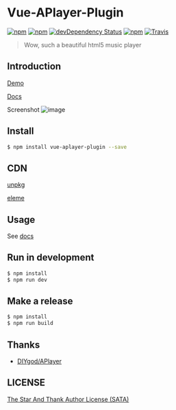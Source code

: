 # Vue-APlayer-Plugin

[![npm](https://img.shields.io/npm/v/vue-aplayer-plugin.svg)](https://www.npmjs.com/package/vue-aplayer-plugin)
[![npm](https://img.shields.io/npm/l/vue-aplayer-plugin.svg)](https://github.com/MoeFE/vue-aplayer/blob/master/LICENSE)
[![devDependency Status](https://img.shields.io/david/dev/MoeFE/vue-aplayer-plugin.svg)](https://david-dm.org/MoeFE/vue-aplayer#info=devDependencies)
[![npm](https://img.shields.io/npm/dt/vue-aplayer-plugin.svg)](https://www.npmjs.com/package/vue-aplayer-plugin)
[![Travis](https://img.shields.io/travis/MoeFE/vue-aplayer.svg)](https://travis-ci.org/MoeFE/vue-aplayer)

> Wow, such a beautiful html5 music player

## Introduction

[Demo](http://aplayer.quq.cat)

[Docs](http://aplayer.quq.cat/docs)

Screenshot
![image](http://i4.piimg.com/549484/3b745f3ef9292633.png)

## Install

```bash
$ npm install vue-aplayer-plugin --save
```

## CDN

[unpkg](https://unpkg.com/vue-aplayer-plugin)

[eleme](https://npm.elemecdn.com/vue-aplayer-plugin@1.0.0/dist/APlayer.min.js)

## Usage

See [docs](http://aplayer.quq.cat/docs)

## Run in development

```bash
$ npm install
$ npm run dev
```

## Make a release

```bash
$ npm install
$ npm run build
```

## Thanks

- [DIYgod/APlayer](https://github.com/DIYgod/APlayer)

## LICENSE

[The Star And Thank Author License (SATA)](https://github.com/MoeFE/vue-aplayer/blob/master/LICENSE)
